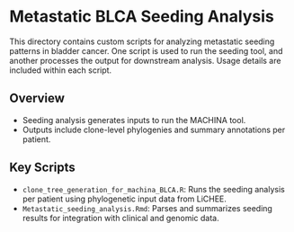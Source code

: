 # Metastatic BLCA Seeding Analysis

This directory contains custom scripts for analyzing metastatic seeding patterns in bladder cancer. One script is used to run the seeding tool, and another processes the output for downstream analysis. Usage details are included within each script.

## Overview
- Seeding analysis generates inputs to run the MACHINA tool. 
- Outputs include clone-level phylogenies and summary annotations per patient.

## Key Scripts
- `clone_tree_generation_for_machina_BLCA.R`: Runs the seeding analysis per patient using phylogenetic input data from LiCHEE. 
- `Metastatic_seeding_analysis.Rmd`: Parses and summarizes seeding results for integration with clinical and genomic data.

